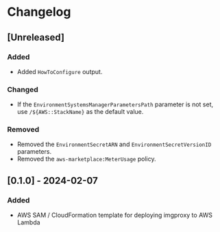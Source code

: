 # Changelog

## [Unreleased]
### Added
- Added `HowToConfigure` output.

### Changed
- If the `EnvironmentSystemsManagerParametersPath` parameter is not set, use `/${AWS::StackName}` as the default value.

### Removed
- Removed the `EnvironmentSecretARN` and `EnvironmentSecretVersionID` parameters.
- Removed the `aws-marketplace:MeterUsage` policy.

## [0.1.0] - 2024-02-07
### Added
- AWS SAM / CloudFormation template for deploying imgproxy to AWS Lambda
